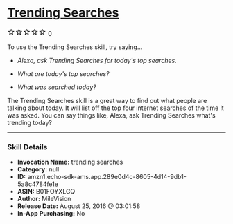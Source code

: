 # [Trending Searches](http://alexa.amazon.com/#skills/amzn1.echo-sdk-ams.app.289e0d4c-8605-4d14-9db1-5a8c4784fe1e)
![0 stars](../../images/ic_star_border_black_18dp_1x.png)![0 stars](../../images/ic_star_border_black_18dp_1x.png)![0 stars](../../images/ic_star_border_black_18dp_1x.png)![0 stars](../../images/ic_star_border_black_18dp_1x.png)![0 stars](../../images/ic_star_border_black_18dp_1x.png) 0

To use the Trending Searches skill, try saying...

* *Alexa, ask Trending Searches for today's top searches.*

* *What are today's top searches?*

* *What was searched today?*

The Trending Searches skill is a great way to find out what people are talking about today. It will list off the top four internet searches of the time it was asked. You can say things like, Alexa, ask Trending Searches what's trending today?

***

### Skill Details

* **Invocation Name:** trending searches
* **Category:** null
* **ID:** amzn1.echo-sdk-ams.app.289e0d4c-8605-4d14-9db1-5a8c4784fe1e
* **ASIN:** B01FOYXLGQ
* **Author:** MileVision
* **Release Date:** August 25, 2016 @ 03:01:58
* **In-App Purchasing:** No
